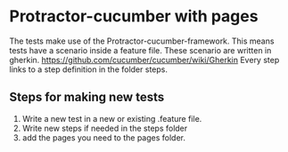 # Protractor-cucumber with pages
The tests make use of the Protractor-cucumber-framework. This means tests have a scenario inside a feature file.
These scenario are written in gherkin. https://github.com/cucumber/cucumber/wiki/Gherkin
Every step links to a step definition in the folder steps.

## Steps for making new tests
1. Write a new test in a new or existing .feature file.
2. Write new steps if needed in the steps folder
3. add the pages you need to the pages folder.
